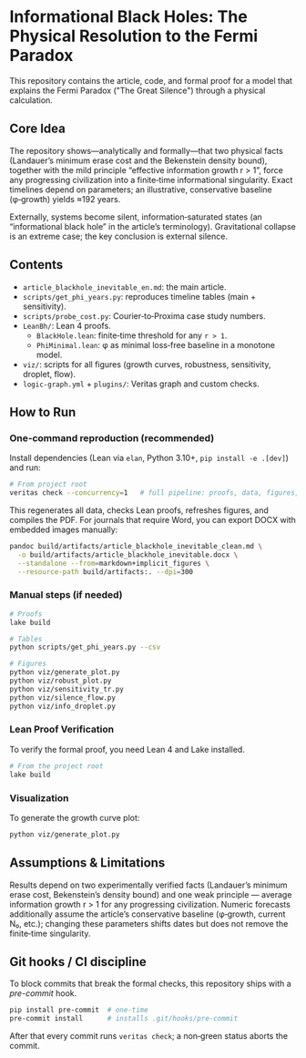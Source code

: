 # Informational Black Holes: The Physical Resolution to the Fermi Paradox

This repository contains the article, code, and formal proof for a model that explains the Fermi Paradox ("The Great Silence") through a physical calculation.

## Core Idea

The repository shows—analytically and formally—that two physical facts (Landauer’s minimum erase cost and the Bekenstein density bound), together with the mild principle “effective information growth r > 1”, force any progressing civilization into a finite‑time informational singularity. Exact timelines depend on parameters; an illustrative, conservative baseline (φ‑growth) yields ≈192 years.

Externally, systems become silent, information‑saturated states (an “informational black hole” in the article’s terminology). Gravitational collapse is an extreme case; the key conclusion is external silence.

## Contents

- `article_blackhole_inevitable_en.md`: the main article.
- `scripts/get_phi_years.py`: reproduces timeline tables (main + sensitivity).
- `scripts/probe_cost.py`: Courier‑to‑Proxima case study numbers.
- `LeanBh/`: Lean 4 proofs.
  - `BlackHole.lean`: finite‑time threshold for any `r > 1`.
  - `PhiMinimal.lean`: φ as minimal loss‑free baseline in a monotone model.
- `viz/`: scripts for all figures (growth curves, robustness, sensitivity, droplet, flow).
- `logic-graph.yml` + `plugins/`: Veritas graph and custom checks.

## How to Run

### One‑command reproduction (recommended)

Install dependencies (Lean via `elan`, Python 3.10+, `pip install -e .[dev]`) and run:

```bash
# From project root
veritas check --concurrency=1   # full pipeline: proofs, data, figures, PDF/DOCX
```

This regenerates all data, checks Lean proofs, refreshes figures, and compiles the PDF. For journals that require Word, you can export DOCX with embedded images manually:

```bash
pandoc build/artifacts/article_blackhole_inevitable_clean.md \
  -o build/artifacts/article_blackhole_inevitable.docx \
  --standalone --from=markdown+implicit_figures \
  --resource-path build/artifacts:. --dpi=300
```

### Manual steps (if needed)

```bash
# Proofs
lake build

# Tables
python scripts/get_phi_years.py --csv

# Figures
python viz/generate_plot.py
python viz/robust_plot.py
python viz/sensitivity_tr.py
python viz/silence_flow.py
python viz/info_droplet.py
```

### Lean Proof Verification

To verify the formal proof, you need Lean 4 and Lake installed.

```bash
# From the project root
lake build
```

### Visualization

To generate the growth curve plot:

```bash
python viz/generate_plot.py
```

## Assumptions & Limitations

Results depend on two experimentally verified facts (Landauer’s minimum erase cost, Bekenstein’s density bound) and one weak principle — average information growth r > 1 for any progressing civilization. Numeric forecasts additionally assume the article’s conservative baseline (φ‑growth, current N₀, etc.); changing these parameters shifts dates but does not remove the finite‑time singularity.

## Git hooks / CI discipline

To block commits that break the formal checks, this repository ships with a *pre-commit* hook.

```bash
pip install pre-commit  # one-time
pre-commit install      # installs .git/hooks/pre-commit
```

After that every commit runs `veritas check`; a non‑green status aborts the commit.